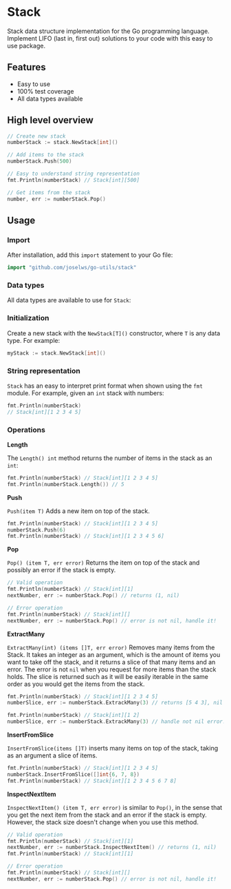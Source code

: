 # Stack

Stack data structure implementation for the Go programming language. Implement LIFO (last in, first out) solutions to your code with this easy to use package.

## Features

- Easy to use
- 100% test coverage
- All data types available

## High level overview

```Go
// Create new stack
numberStack := stack.NewStack[int]()

// Add items to the stack
numberStack.Push(500)

// Easy to understand string representation
fmt.Println(numberStack) // Stack[int][500]

// Get items from the stack
number, err := numberStack.Pop()
```

## Usage

### Import

After installation, add this `import` statement to your Go file:

```Go
import "github.com/joselws/go-utils/stack"
```

### Data types

All data types are available to use for `Stack`:

### Initialization

Create a new stack with the `NewStack[T]()` constructor, where `T` is any data type. For example:

```Go
myStack := stack.NewStack[int]()
```

### String representation

`Stack` has an easy to interpret print format when shown using the `fmt` module. For example, given an `int` stack with numbers:

```Go
fmt.Println(numberStack)
// Stack[int][1 2 3 4 5]
```

### Operations

**Length**

The `Length() int` method returns the number of items in the stack as an `int`:

```Go
fmt.Println(numberStack) // Stack[int][1 2 3 4 5]
fmt.Println(numberStack.Length()) // 5
```

**Push**

`Push(item T)` Adds a new item on top of the stack.

```Go
fmt.Println(numberStack) // Stack[int][1 2 3 4 5]
numberStack.Push(6)
fmt.Println(numberStack) // Stack[int][1 2 3 4 5 6]
```

**Pop**

`Pop() (item T, err error)` Returns the item on top of the stack and possibly an error if the stack is empty.

```Go
// Valid operation
fmt.Println(numberStack) // Stack[int][1]
nextNumber, err := numberStack.Pop() // returns (1, nil)

// Error operation
fmt.Println(numberStack) // Stack[int][]
nextNumber, err := numberStack.Pop() // error is not nil, handle it!
```

**ExtractMany**

`ExtractMany(int) (items []T, err error)` Removes many items from the Stack. It takes an integer as an argument, which is the amount of items you want to take off the stack, and it returns a slice of that many items and an error. The error is not `nil` when you request for more items than the stack holds. The slice is returned such as it will be easily iterable in the same order as you would get the items from the stack.

```Go
fmt.Println(numberStack) // Stack[int][1 2 3 4 5]
numberSlice, err := numberStack.ExtrackMany(3) // returns [5 4 3], nil

fmt.Println(numberStack) // Stack[int][1 2]
numberSlice, err := numberStack.ExtrackMany(3) // handle not nil error!
```

**InsertFromSlice**

`InsertFromSlice(items []T)` inserts many items on top of the stack, taking as an argument a slice of items.

```Go
fmt.Println(numberStack) // Stack[int][1 2 3 4 5]
numberStack.InsertFromSlice([]int{6, 7, 8}) 
fmt.Println(numberStack) // Stack[int][1 2 3 4 5 6 7 8]
```

**InspectNextItem**

`InspectNextItem() (item T, err error)` is similar to `Pop()`, in the sense that you get the next item from the stack and an error if the stack is empty. However, the stack size doesn't change when you use this method.

```Go
// Valid operation
fmt.Println(numberStack) // Stack[int][1]
nextNumber, err := numberStack.InspectNextItem() // returns (1, nil)
fmt.Println(numberStack) // Stack[int][1]

// Error operation
fmt.Println(numberStack) // Stack[int][]
nextNumber, err := numberStack.Pop() // error is not nil, handle it!
```
